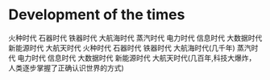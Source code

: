 # Development of the times
火种时代  石器时代  铁器时代 大航海时代 蒸汽时代 电力时代 信息时代 大数据时代 新能源时代 大航天时代
火种时代  石器时代  铁器时代 大航海时代(几千年)
蒸汽时代 电力时代 信息时代 大数据时代 新能源时代 大航天时代(几百年,科技大爆炸，人类逐步掌握了正确认识世界的方式)
